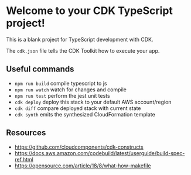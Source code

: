 # Welcome to your CDK TypeScript project!

This is a blank project for TypeScript development with CDK.

The `cdk.json` file tells the CDK Toolkit how to execute your app.

## Useful commands

 * `npm run build`   compile typescript to js
 * `npm run watch`   watch for changes and compile
 * `npm run test`    perform the jest unit tests
 * `cdk deploy`      deploy this stack to your default AWS account/region
 * `cdk diff`        compare deployed stack with current state
 * `cdk synth`       emits the synthesized CloudFormation template

## Resources

- https://github.com/cloudcomponents/cdk-constructs
- https://docs.aws.amazon.com/codebuild/latest/userguide/build-spec-ref.html
- https://opensource.com/article/18/8/what-how-makefile
